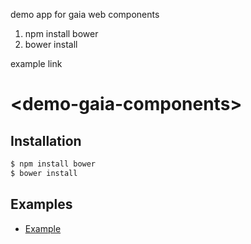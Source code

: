 demo app for gaia web components

1. npm install bower
2. bower install

example link

# &lt;demo-gaia-components&gt;

## Installation

```bash
$ npm install bower
$ bower install
```

## Examples

- [Example](http://hermescheng.github.io/demo-gaia-components/)


